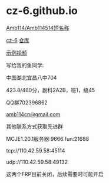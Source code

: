 # cz-6.github.io

[Amb114/Amb114514短名称](https://github.com/Amb114)

[cz-6](https://github.com/cz-6) [仓库](https://github.com/cz-6/cz-6.github.io)

[示例视频](https://cz-6.github.io/f/)

写给我的鱼同学:

中国湖北宜昌八中704

423.8/480分，副科2A2B，班1，级45

QQ群702396862

amb114cn@gmail.com

其他联系方式获取先进群

MCJE1.20.1服务器:9666.fun:21688

tcp://110.42.59.58:45114

udp://110.42.59.58:49132

这两个FRP目前关闭，后续需要时可能开启
